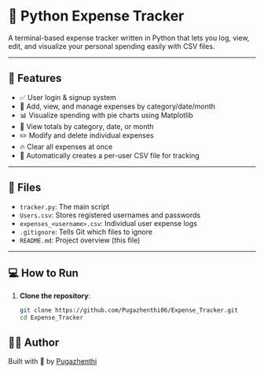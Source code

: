 # 🧾 Python Expense Tracker

A terminal-based expense tracker written in Python that lets you log, view, edit, and visualize your personal spending easily with CSV files.

---

## 🚀 Features

- ✅ User login & signup system
- 💸 Add, view, and manage expenses by category/date/month
- 📊 Visualize spending with pie charts using Matplotlib
- 🧮 View totals by category, date, or month
- ✏️ Modify and delete individual expenses
- 🔥 Clear all expenses at once
- 📁 Automatically creates a per-user CSV file for tracking

---

## 📂 Files

- `tracker.py`: The main script
- `Users.csv`: Stores registered usernames and passwords
- `expenses_<username>.csv`: Individual user expense logs
- `.gitignore`: Tells Git which files to ignore
- `README.md`: Project overview (this file)

---

## 💻 How to Run

1. **Clone the repository**:

   ```bash
   git clone https://github.com/Pugazhenthi06/Expense_Tracker.git
   cd Expense_Tracker

   
## 👨‍💻 Author

Built with 💚 by [Pugazhenthi](https://github.com/Pugazhenthi06)

